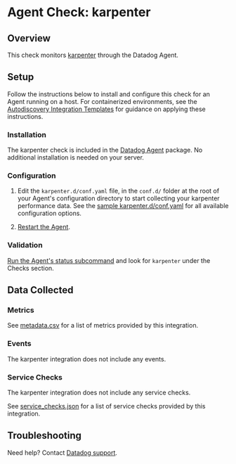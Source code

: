 # Agent Check: karpenter

## Overview

This check monitors [karpenter][1] through the Datadog Agent.

## Setup

Follow the instructions below to install and configure this check for an Agent running on a host. For containerized environments, see the [Autodiscovery Integration Templates][3] for guidance on applying these instructions.

### Installation

The karpenter check is included in the [Datadog Agent][2] package.
No additional installation is needed on your server.

### Configuration

1. Edit the `karpenter.d/conf.yaml` file, in the `conf.d/` folder at the root of your Agent's configuration directory to start collecting your karpenter performance data. See the [sample karpenter.d/conf.yaml][4] for all available configuration options.

2. [Restart the Agent][5].

### Validation

[Run the Agent's status subcommand][6] and look for `karpenter` under the Checks section.

## Data Collected

### Metrics

See [metadata.csv][7] for a list of metrics provided by this integration.

### Events

The karpenter integration does not include any events.

### Service Checks

The karpenter integration does not include any service checks.

See [service_checks.json][8] for a list of service checks provided by this integration.

## Troubleshooting

Need help? Contact [Datadog support][9].


[1]: **LINK_TO_INTEGRATION_SITE**
[2]: https://app.datadoghq.com/account/settings/agent/latest
[3]: https://docs.datadoghq.com/agent/kubernetes/integrations/
[4]: https://github.com/DataDog/integrations-core/blob/master/karpenter/datadog_checks/karpenter/data/conf.yaml.example
[5]: https://docs.datadoghq.com/agent/guide/agent-commands/#start-stop-and-restart-the-agent
[6]: https://docs.datadoghq.com/agent/guide/agent-commands/#agent-status-and-information
[7]: https://github.com/DataDog/integrations-core/blob/master/karpenter/metadata.csv
[8]: https://github.com/DataDog/integrations-core/blob/master/karpenter/assets/service_checks.json
[9]: https://docs.datadoghq.com/help/
